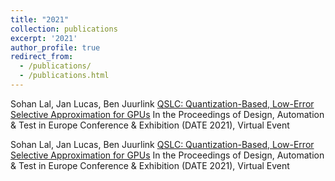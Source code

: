```yaml
---
title: "2021"
collection: publications
excerpt: '2021'
author_profile: true
redirect_from: 
  - /publications/
  - /publications.html
---
```


Sohan Lal, Jan Lucas, Ben Juurlink [QSLC: Quantization-Based, Low-Error Selective Approximation for GPUs](https://ieeexplore.ieee.org/abstract/document/9474124)
In the Proceedings of Design, Automation & Test in Europe Conference & Exhibition (DATE 2021), Virtual Event
 
Sohan Lal, Jan Lucas, Ben Juurlink [QSLC: Quantization-Based, Low-Error Selective Approximation for GPUs](https://ieeexplore.ieee.org/abstract/document/9474124)
In the Proceedings of Design, Automation & Test in Europe Conference & Exhibition (DATE 2021), Virtual Event
